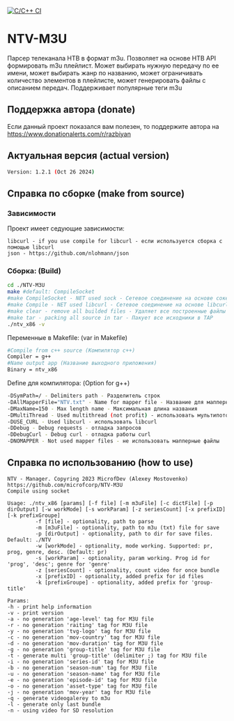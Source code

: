 [![C/C++ CI](https://github.com/Microfcorp/NTV-M3U/actions/workflows/c-cpp.yml/badge.svg)](https://github.com/Microfcorp/NTV-M3U/actions/workflows/c-cpp.yml)

# NTV-M3U
Парсер телеканала НТВ в формат m3u. Позволяет на основе НТВ API формировать m3u плейлист. Может выбирать нужную передачу по ее имени, может выбирать жанр по названию, может ограничивать количество элементов в плейлисте, может генерировать файлы с описанием передач. Поддерживает популярные теги m3u

## Поддержка автора (donate)
Если данный проект показался вам полезен, то поддержите автора на https://www.donationalerts.com/r/razbiyan

## Актуальная версия (actual version)

```bash
Version: 1.2.1 (Oct 26 2024)
```

## Справка по сборке (make from source)

### Зависимости

Проект имеет седующие зависимости:
```code
libcurl - if you use compile for libcurl - если используется сборка с помощью libcurl
json - https://github.com/nlohmann/json
```

### Сборка: (Build)
```bash
cd ./NTV-M3U
make #default: CompileSocket
#make CompileSocket - NET used sock - Сетевое соединение на основе сокета
#make Compile - NET used libcurl - Сетевое соединение на основе libcurl
#make clear - remove all builded files - Удаляет все построенные файлы
#make tar - packing all source in tar - Пакует все исходники в ТАР
./ntv_x86 -v
```

Переменные в Makefile: (var in Makefile)
```bash
#Compile from c++ source (Компилятор c++)
Compiler = g++
#Name output app (Название выходного приложения)
Binary = ntv_x86
```

Define для компилятора: (Option for g++)
```bash
-DSymPath=/ - Delimiters path - Разделитель строк
-DAllMapperFile="NTV.txt" - Name for mapper file - Название для мапперного файла всех парсенных каналов
-DMaxName=150 - Max length name - Максимальная длина названия
-DMultiThread - Used multithread (not profit) - использовать мультипоток (not profit)
-DUSE_CURL - Used libcurl - использовать libcurl
-DDebug - Debug requests - отладка запросов
-DDebugCurl - Debug curl - отладка работы curl
-DNOMAPPER - Not used mapper files - не использовать мапперные файлы
```

## Справка по использованию (how to use)
```code
NTV - Manager. Copyring 2023 MicrofDev (Alexey Mostovenko)
https://github.com/microfcorp/NTV-M3U
Compile using socket

Usage: ./ntv_x86 [params] [-f file] [-m m3uFile] [-c dictFile] [-p dirOutput] [-w workMode] [-s workParam] [-z seriesCount] [-x prefixID] [-k prefixGroupe]
         -f [file] - optionality, path to parse
         -m [m3uFile] - optionality, path to m3u (txt) file for save
         -p [dirOutput] - optionality, path to dir for save files. Default: ./NTV
         -w [workMode] - optionality, mode working. Supported: pr, prog, genre, desc. (Default: pr)
         -s [workParam] - optionality, param working. Prog id for 'prog', 'desc'; genre for 'genre'
         -z [seriesCount] - optionality, count video for once bundle
         -x [prefixID] - optionality, added prefix for id files
         -k [prefixGroupe] - optionality, added prefix for 'group-title'

Params:
-h - print help information
-v - print version
-a - no generation 'age-level' tag for M3U file
-r - no generation 'raiting' tag for M3U file
-y - no generation 'tvg-logo' tag for M3U file
-c - no generation 'mov-country' tag for M3U file
-d - no generation 'mov-duration' tag for M3U file
-g - no generation 'group-title' tag for M3U file
-t - generate multi 'group-title' (delimiter ;) tag for M3U file
-i - no generation 'series-id' tag for M3U file
-b - no generation 'season-num' tag for M3U file
-u - no generation 'season-name' tag for M3U file
-e - no generation 'episode-id' tag for M3U file
-o - no generation 'asset-type' tag for M3U file
-j - no generation 'mov-year' tag for M3U file
-q - generate videogalerey to m3u
-l - generate only last bundle
-n - using video for SD resolution
```
